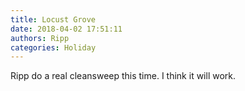```yaml
---
title: Locust Grove
date: 2018-04-02 17:51:11
authors: Ripp
categories: Holiday
---
```


 Ripp do a real cleansweep this time. I think it will work.